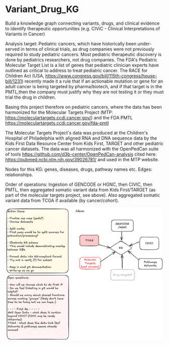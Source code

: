 # Variant_Drug_KG
Build a knowledge graph connecting variants, drugs, and clinical evidence to identify therapeutic opportunities (e.g. CIViC - Clinical Interpretations of Variants in Cancer)

Analysis target: Pediatric cancers, which have historically been under-served in terms of clinical trials, as drug companies were not previously required to study pediatric cancers. Most pediatric therapeutic discovery is done by pediatrics researchers, not drug companies.    The FDA's Pediatric Molecular Target List is a list of genes that pediatric clinician experts have outlined as critical to address to treat pediatric cancer. The RACE for Children Act (USA, https://www.congress.gov/bill/115th-congress/house-bill/1231) recently made it a rule that if an actionable mutation or gene for an adult cancer is being targeted by pharma/biotech, and if that target is in the PMTL,then the company must justify why they are not testing it or they must trial the drug in children.

Basing this project therefore on pediatric cancers, where the data has been harmonized for the Molecular Targets Project (MTP: https://moleculartargets.ccdi.cancer.gov/)  and the FDA PMTL https://moleculartargets.ccdi.cancer.gov/fda-pmtl

The Molecular Targets Project's data was produced at the Children's Hospital of Philadelphia with aligned RNA and DNA sequence data by the Kids First Data Resource Center from Kids First, TARGET and other pediatric cancer datasets.  The data was all harmonized with the OpenPedCan  suite of tools https://github.com/d3b-center/OpenPedCan-analysis cited here: https://pubmed.ncbi.nlm.nih.gov/39026781/ and used in the MTP website.

Nodes for this KG: genes, diseases, drugs, pathway names etc.  Edges: relationships. 

Order of operations: Ingestion of GENCODE or HGNC, then CIVIC, then PMTL, then aggregated somatic variant data from Kids First/TARGET (as part of the molecular targets project, see above).  Also aggregated somatic variant data from TCGA if available (by cancer/cohort).

![FlowChart](Untitled-2025-10-01-1244.png)

